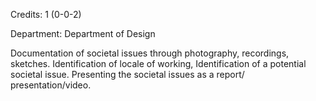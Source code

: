 Credits: 1 (0-0-2)

Department: Department of Design

Documentation of societal issues through photography, recordings, sketches. Identification of locale of working, Identification of a potential societal issue. Presenting the societal issues as a report/ presentation/video.